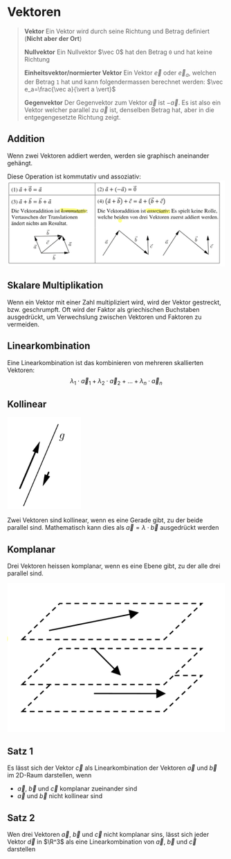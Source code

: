 # Vektoren

> **Vektor**
> Ein Vektor wird durch seine Richtung und Betrag definiert (**Nicht aber der Ort**)
>
> **Nullvektor**
> Ein Nullvektor $\vec 0$ hat den Betrag `0` und hat keine Richtung
>
> **Einheitsvektor/normierter Vektor**
> Ein Vektor $\vec e$ oder $\vec e_a$, welchen der Betrag `1` hat und kann folgendermassen berechnet werden: $\vec e_a=\frac{\vec a}{\vert a \vert}$
>
> **Gegenvektor**
> Der Gegenvektor zum Vektor $\vec a$ ist $-\vec a$. Es ist also ein Vektor welcher parallel zu $\vec a$ ist, denselben Betrag hat, aber in die entgegengesetzte Richtung zeigt.

## Addition

Wenn zwei Vektoren addiert werden, werden sie graphisch aneinander gehängt.

Diese Operation ist kommutativ und assoziativ:![image-20220312200815706](res/image-20220312200815706.png)

## Skalare Multiplikation

Wenn ein Vektor mit einer Zahl multipliziert wird, wird der Vektor gestreckt, bzw. geschrumpft. Oft wird der Faktor als griechischen Buchstaben ausgedrückt, um Verwechslung zwischen Vektoren und Faktoren zu vermeiden.

## Linearkombination

Eine Linearkombination ist das kombinieren von mehreren skallierten Vektoren:
$$
\lambda_1\cdot\vec a_1+\lambda_2\cdot\vec a_2+...+\lambda_n\cdot\vec a_n
$$

## Kollinear

![image-20220312201313995](res/image-20220312201313995.png)

Zwei Vektoren sind kollinear, wenn es eine Gerade gibt, zu der beide parallel sind. Mathematisch kann dies als $\vec a = \lambda\cdot\vec b$ ausgedrückt werden

## Komplanar

Drei Vektoren heissen komplanar, wenn es eine Ebene gibt, zu der alle drei parallel sind.

![image-20220312215110578](res/image-20220312215110578.png)

## Satz 1

Es lässt sich der Vektor $\vec c$ als Linearkombination der Vektoren $\vec a$ und $\vec b$ im 2D-Raum darstellen, wenn

* $\vec a$, $\vec b$ und $\vec c$ komplanar zueinander sind
* $\vec a$ und $\vec b$ nicht kollinear sind

## Satz 2

Wen drei Vektoren $\vec a$, $\vec b$ und $\vec c$ nicht komplanar sins, lässt sich jeder Vektor $\vec d$ in $\R^3$ als eine Linearkombination von $\vec a$, $\vec b$ und $\vec c$ darstellen